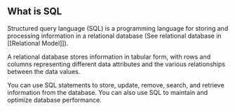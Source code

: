 ## What is SQL
Structured query language (SQL) is a programming language for storing and processing information in a relational database (See relational database in [[Relational Model]]). 

A relational database stores information in tabular form, with rows and columns representing different data attributes and the various relationships between the data values. 

You can use SQL statements to store, update, remove, search, and retrieve information from the database. You can also use SQL to maintain and optimize database performance.